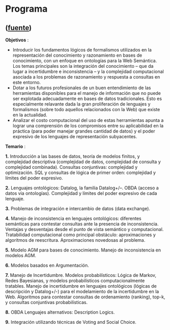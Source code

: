 # Programa
([fuente](https://campus.exactas.uba.ar/course/view.php?id=1027&section=2))
---
**Objetivos** :

  - Introducir los fundamentos lógicos de formalismos utilizados en la representación del conocimiento y razonamiento en bases de conocimiento, con un enfoque en ontologías para la Web Semántica. Los temas principales son la integración del conocimiento – que da lugar a incertidumbre e inconsistencia – y la complejidad computacional asociada a los problemas de razonamiento y respuesta a consultas en este entorno.
  - Dotar a los futuros profesionales de un buen entendimiento de las herramientas disponibles para el manejo de información que no puede ser explotada adecuadamente en bases de datos tradicionales. Esto es especialmente relavante dada la gran proliferación de lenguajes y formalismos (sobre todo aquellos relacionados con la Web) que existe en la actualidad.
  - Analizar el costo computacional del uso de estas herramientas apunta a lograr una comprensión de los compromisos entre su aplicabilidad en la práctica (para poder manejar grandes cantidad de datos) y el poder expresivo de los lenguajes de representación subyacentes.

**Temario** :  

**1.** Introducción a las bases de datos, teoría de modelos finitos, y
complejidad descriptiva (complejidad de datos, complejidad de consulta y
complejidad combinada). Consultas conjuntivas: complejidad y optimización. SQL
y consultas de lógica de primer orden: complejidad y límites del poder
expresivo.

**2.** Lenguajes ontológicos: Datalog, la familia Datalog+/–. OBDA (acceso a
datos via ontologías). Complejidad y límites del poder expresivo de cada
lenguaje.

**3.** Problemas de integración e intercambio de datos (data exchange).

**4.** Manejo de inconsistencia en lenguajes ontológicos: diferentes
semánticas para contestar consultas ante la presencia de inconsistencia.
Ventajas y desventajas desde el punto de vista semántico y computacional.
Tratabilidad computacional como principal obstáculo: aproximaciones y
algoritmos de reescritura. Aproximaciones novedosas al problema.

**5.** Modelo AGM para bases de conocimiento. Manejo de inconsistencia en
modelos AGM.

**6.** Modelos basados en Argumentación.

**7.** Manejo de Incertidumbre. Modelos probabilísticos: Lógica de Markov,
Redes Bayesianas, y modelos probabilísticos computacionalmente tratables.
Manejo de incertidumbre en lenguajes ontológicos (lógicas de descripción y
Datalog+/-) para el modelamiento de la incertidumbre en la Web. Algoritmos
para contestar consultas de ordenamiento (ranking), top-k, y consultas
conjuntivas probabilísticas.

**8.** OBDA Lenguajes alternativos: Description Logics.

**9.** Integración utilizando técnicas de Voting and Social Choice.

